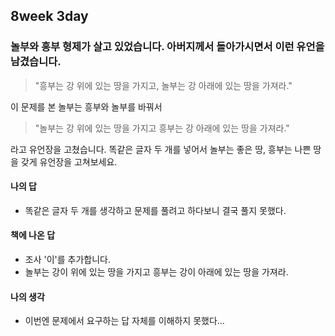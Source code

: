 ## 8week 3day

### 놀부와 흥부 형제가 살고 있었습니다. 아버지께서 돌아가시면서 이런 유언을 남겼습니다.

> "흥부는 강 위에 있는 땅을 가지고, 놀부는 강 아래에 있는 땅을 가져라."

이 문제를 본 놀부는 흥부와 놀부를 바꿔서

> "놀부는 강 위에 있는 땅을 가지고 흥부는 강 아래에 있는 땅을 가져라."

라고 유언장을 고쳤습니다. 똑같은 글자 두 개를 넣어서 놀부는 좋은 땅, 흥부는 나쁜 땅을 갖게 유언장을 고쳐보세요.

#### 나의 답

- 똑같은 글자 두 개를 생각하고 문제를 풀려고 하다보니 결국 풀지 못했다.

#### 책에 나온 답

- 조사 '이'를 추가합니다.
- 놀부는 강이 위에 있는 땅을 가지고 흥부는 강이 아래에 있는 땅을 가져라.

#### 나의 생각

- 이번엔 문제에서 요구하는 답 자체를 이해하지 못했다...

  